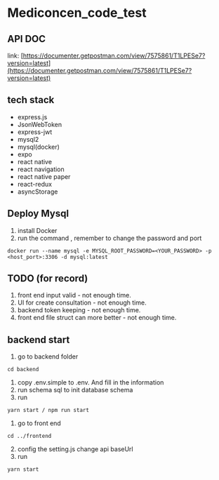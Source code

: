 # Mediconcen_code_test

## API DOC
link: 
[https://documenter.getpostman.com/view/7575861/T1LPESe7?version=latest](https://documenter.getpostman.com/view/7575861/T1LPESe7?version=latest)

## tech stack
* express.js
* JsonWebToken
* express-jwt
* mysql2
* mysql(docker)
* expo 
* react native
* react navigation
* react native paper
* react-redux
* asyncStorage

## Deploy Mysql
1. install Docker
2. run the command , remember to change the password and port
```
docker run --name mysql -e MYSQL_ROOT_PASSWORD=<YOUR_PASSWORD> -p <host_port>:3306 -d mysql:latest
```

## TODO (for record)
1. front end input valid  - not enough time.
2. UI for create consultation  - not enough time.
3. backend token keeping  - not enough time.
4. front end file struct can more better - not enough time.

## backend start
1. go to backend folder
  ```
  cd backend
  ```
1. copy .env.simple to .env. And fill in the information
2. run schema sql to init database schema
2. run
  ```
  yarn start / npm run start
  ```
1. go to front end
  ```
  cd ../frontend
  ```
2. config the setting.js change api baseUrl
3. run
  ```
  yarn start
  ```
 
    
